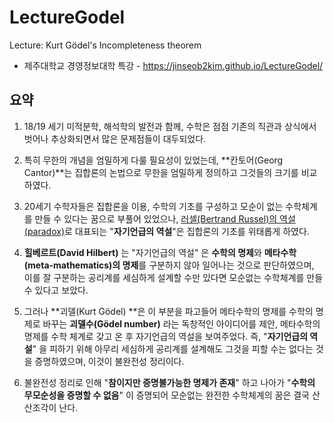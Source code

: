 # LectureGodel
Lecture: Kurt Gödel's Incompleteness theorem

* 제주대학교 경영정보대학 특강 - https://jinseob2kim.github.io/LectureGodel/


## 요약


1. 18/19 세기 미적분학, 해석학의 발전과 함께, 수학은 점점 기존의 직관과 상식에서 벗어나 추상화되면서 많은 문제점들이 대두되었다.


2. 특히 무한의 개념을 엄밀하게 다룰 필요성이 있었는데, **칸토어(Georg Cantor)**는 집합론의 논법으로 무한을 엄밀하게 정의하고 그것들의 크기를 비교하였다.


3. 20세기 수학자들은 집합론을 이용, 수학의 기초를 구성하고 모순이 없는 수학체계를 만들 수 있다는 꿈으로 부풀어 있었으나, [러셀(Bertrand Russel)의 역설(paradox)](https://namu.wiki/w/%EB%9F%AC%EC%85%80%EC%9D%98%20%EC%97%AD%EC%84%A4)로 대표되는 "**자기언급의 역설**"은 집합론의 기초를 위태롭게 하였다.


4. **힐베르트(David Hilbert)** 는 "자기언급의 역설" 은 **수학의 명제**와 **메타수학(meta-mathematics)의 명제**를 구분하지 않아 일어나는 것으로 판단하였으며, 이를 잘 구분하는 공리계를 세심하게 설계할 수만 있다면 모순없는 수학체계를 만들 수 있다고 보았다. 


5. 그러나 **괴델(Kurt Gödel) **은 이 부분을 파고들어 메타수학의 명제를 수학의 명제로 바꾸는 **괴델수(Gödel number)** 라는 독창적인 아이디어를 제안, 메타수학의 명제를 수학 체계로 갖고 온 후 자기언급의 역설을 보여주었다. 즉, "**자기언급의 역설**" 을 피하기 위해 아무리 세심하게 공리계를 설계해도 그것을 피할 수는 없다는 것을 증명하였으며, 이것이 불완전성 정리이다.  


6. 불완전성 정리로 인해 "**참이지만 증명불가능한 명제가 존재**" 하고 나아가 "**수학의 무모순성을 증명할 수 없음**" 이 증명되어 모순없는 완전한 수학체계의 꿈은 결국 산산조각이 난다.
